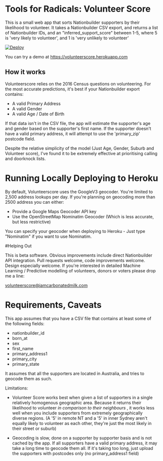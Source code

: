# Tools for Radicals: Volunteer Score
This is a small web app that sorts Nationbuilder supporters by their likelihood to volunteer. It takes a Nationbuilder CSV export, and returns a list of Nationbuilder IDs, and an "inferred_support_score" between 1-5, where 5 is 'very likely to volunteer', and 1 is 'very unlikely to volunteer'

[![Deploy](https://www.herokucdn.com/deploy/button.svg)](https://heroku.com/deploy)

You can try a demo at https://volunteerscore.herokuapp.com

## How it works

Volunteerscore relies on the 2016 Census questions on volunteering. For the most accurate predictions, it's best if your Nationbuilder export contains:

* A valid Primary Address
* A valid Gender
* A valid Age / Date of Birth

If that data isn't in the CSV file, the app will estimate the supporter's age and gender based on the supporter's first name.
If the supporter doesn't have a valid primary address, it will attempt to use the 'primary_zip' postcode field.

Despite the relative simplicity of the model (Just Age, Gender, Suburb and Volunteer score), I've found it to be extremely effective at prioritising calling and doorknock lists.

# Running Locally Deploying to Heroku

By default, Volunteerscore uses the GoogleV3 geocoder. You're limited to 2,500 address lookups per day. If you're planning on geocoding more than 2500 address you can either:
* Provide a Google Maps Geocoder API key
* Use the OpenStreetMap Nominatim Geocoder (Which is less accurate, but less restrictive)

You can specify your geocoder when deploying to Heroku - Just type "Nominatim" if you want to use Nominatim.


#Helping Out

This is beta software. Obvious improvements include direct Nationbuilder API integration. Pull requests welcome, code improvements welcome. Design especially welcome. 
If you're interested in detailed Machine Learning / Predictive modelling of volunteers, donors or voters please drop me a line:

volunteerscore@iamcarbonatedmilk.com


# Requirements, Caveats
This app assumes that you have a CSV file that contains at least some of the following fields:

* nationbuilder_id
* born_at
* sex
* first_name
* primary_address1
* primary_city
* primary_state

It assumes that all the supporters are located in Australia, and tries to geocode them as such.

Limitations:
* Volunteer Score works best when given a list of supporters in a single relatively homogenous geographic area. Because it returns their likelihood to volunteer *in comparison to their neighbours* , it works less well when you include supporters from extremely geographically diverse regions. (A '5' in remote NT and a '5' in inner Sydney aren't equally likely to volunteer as each other, they're just the most likely in their street or suburb)

* Geocoding is slow, done on a supporter by supporter basis and is not cached by the app. If all supporters have a valid primary address, it may take a long time to geocode them all. If it's taking too long, just upload the supporters with postcodes only (no primary_address1 field)

